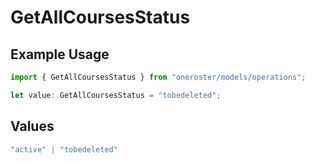 # GetAllCoursesStatus

## Example Usage

```typescript
import { GetAllCoursesStatus } from "oneroster/models/operations";

let value: GetAllCoursesStatus = "tobedeleted";
```

## Values

```typescript
"active" | "tobedeleted"
```